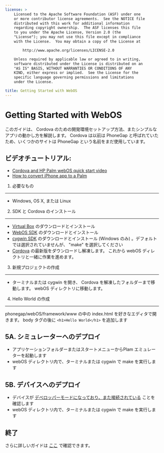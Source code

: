 ```yaml
---
license: >
    Licensed to the Apache Software Foundation (ASF) under one
    or more contributor license agreements.  See the NOTICE file
    distributed with this work for additional information
    regarding copyright ownership.  The ASF licenses this file
    to you under the Apache License, Version 2.0 (the
    "License"); you may not use this file except in compliance
    with the License.  You may obtain a copy of the License at

        http://www.apache.org/licenses/LICENSE-2.0

    Unless required by applicable law or agreed to in writing,
    software distributed under the License is distributed on an
    "AS IS" BASIS, WITHOUT WARRANTIES OR CONDITIONS OF ANY
    KIND, either express or implied.  See the License for the
    specific language governing permissions and limitations
    under the License.

title: Getting Started with WebOS
---
```


Getting Started with WebOS
==========================

このガイドは、 Cordova のための開発環境セットアップ方法、またシンプルなアプリの動かし方を解説します。 Cordova は以前は PhoneGap と呼ばれていたため、いくつかのサイトは PhoneGap という名前をまだ使用しています。

ビデオチュートリアル:
----------------

- [Cordova and HP Palm webOS quick start video](http://www.youtube.com/v/XEnAUbDRZfw?autoplay=1)
- [How to convert iPhone app to a Palm](http://www.youtube.com/v/wWoJfQw79XI?autoplay=1)


1. 必要なもの
---------------

- Windows, OS X, または Linux


2. SDK と Cordova のインストール
----------------------------

- [Virtual Box](http://www.virtualbox.org/) のダウンロードとインストール
- [WebOS SDK](http://developer.palm.com/index.php?option=com_content&view=article&layout=page&id=1788&Itemid=321/) のダウンロードとインストール
- [cygwin SDK](http://developer.palm.com/index.php?option=com_content&amp;view=article&amp;layout=page&amp;id=1788&amp;Itemid=321) のダウンロードとインストール (Windows のみ) 。デフォルトでは選択されていませんが、 "make" を選択してください
- [Cordova](http://phonegap.com/download) の最新版をダウンロードし解凍します。 これから webOS ディレクトリと一緒に作業を進めます。



3. 新規プロジェクトの作成
--------------------

- ターミナルまたは cygwin を開き、 Cordova を解凍したフォルダーまで移動します。 webOS ディレクトリに移動します。


4. Hello World の作成
--------------

phonegap/webOS/framework/www の中の index.html を好きなエディタで開きます。 body タグの後に `<h1>Hello World</h1>` を追加します


5A. シミュレーターへのデプロイ
-----------------------

- アプリケーションフォルダーまたはスタートメニューからPlam エミュレーターを起動します
- webOS ディレクトリ内で、ターミナルまたは cygwin で make を実行します


5B. デバイスへのデプロイ
--------------------

- デバイスが [デベロッパーモードになっており、また接続されている](http://developer.palm.com/index.php?option=com_content&amp;view=article&amp;id=1552&amp;Itemid=59#dev_mode) ことを確認します
- webOS ディレクトリ内で、ターミナルまたは cygwin で make を実行します


終了
-----

さらに詳しいガイドは [ここ](http://wiki.phonegap.com/w/page/16494781/Getting-Started-with-PhoneGap-webOS) で確認できます。


